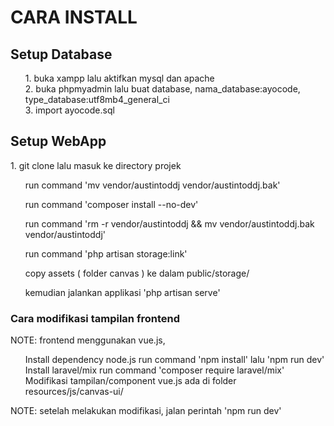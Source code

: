 <!DOCTYPE html>
<html>
<head>
    <style>
        ul, li {list-style-type: none;}
    </style>
</head>
<body>
<h1> CARA INSTALL </h1>

<h2> Setup Database </h2>
<ul>
    <li>1. buka xampp lalu aktifkan mysql dan apache</li>
    <li>2. buka phpmyadmin lalu buat database, nama_database:ayocode, type_database:utf8mb4_general_ci</li>
    <li>3. import ayocode.sql</li>
</ul>

<h2> Setup WebApp </h2>
1. git clone <url projek> lalu masuk ke directory projek

2. run command 'mv vendor/austintoddj vendor/austintoddj.bak' 

3. run command 'composer install --no-dev'

4. run command 'rm -r vendor/austintoddj && mv vendor/austintoddj.bak vendor/austintoddj'

5. run command 'php artisan storage:link'

6. copy assets ( folder canvas ) ke dalam public/storage/

7. kemudian jalankan applikasi 'php artisan serve'
 
<h3> Cara modifikasi tampilan frontend </h3>
NOTE: frontend menggunakan vue.js, 

1. Install dependency node.js
run command 'npm install' lalu 'npm run dev'
2. Install laravel/mix
run command 'composer require laravel/mix'
3. Modifikasi tampilan/component vue.js ada di folder resources/js/canvas-ui/

NOTE: setelah melakukan modifikasi, jalan perintah 'npm run dev'

</body>
</html>
